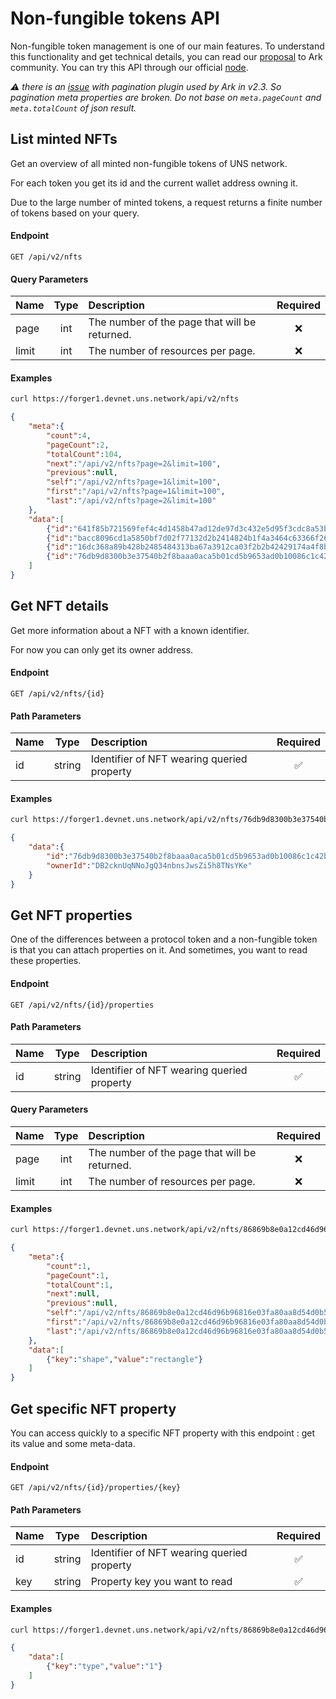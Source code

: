 # Non-fungible tokens API

Non-fungible token management is one of our main features.
To understand this functionality and get technical details, you can read our [proposal](https://github.com/ArkEcosystem/AIPs/issues/70) to Ark community.
You can try this API through our official [node](https://forger1.devnet.uns.network).

*:warning: there is an [issue](https://github.com/ArkEcosystem/core/issues/2111#issuecomment-513434755) with pagination plugin used by Ark in v2.3. So pagination meta properties are broken. Do not base on `meta.pageCount` and `meta.totalCount` of json result.*

## List minted NFTs

Get an overview of all minted non-fungible tokens of UNS network.

For each token you get its id and the current wallet address owning it.

Due to the large number of minted tokens, a request returns a finite number of tokens based on your query.

#### Endpoint

```HTTP
GET /api/v2/nfts
```

#### Query Parameters

| Name  | Type | Description                                   | Required |
| :---- | :--: | :-------------------------------------------- | :------: |
| page  | int  | The number of the page that will be returned. |   :x:    |
| limit | int  | The number of resources per page.             |   :x:    |

#### Examples

```sh
curl https://forger1.devnet.uns.network/api/v2/nfts
```

```json
{
    "meta":{
        "count":4,
        "pageCount":2,
        "totalCount":104,
        "next":"/api/v2/nfts?page=2&limit=100",
        "previous":null,
        "self":"/api/v2/nfts?page=1&limit=100",
        "first":"/api/v2/nfts?page=1&limit=100",
        "last":"/api/v2/nfts?page=2&limit=100"
    },
    "data":[
        {"id":"641f85b721569fef4c4d1458b47ad12de97d3c432e5d95f3cdc8a53becc69a78","ownerId":"DQYXg6vydVD83ZStQTBY5mv3CfHZc7oZbW"},
        {"id":"bacc8096cd1a5850bf7d02f77132d2b2414824b1f4a3464c63366f269ee79b02","ownerId":"DED5QJc5HocAe69noQxw4jYqHuJJN9KdDi"},
        {"id":"16dc368a89b428b2485484313ba67a3912ca03f2b2b42429174a4f8b3dc84e44","ownerId":"DB2cknUqNNoJgQ34nbnsJwsZi5h8TNsYKe"},
        {"id":"76db9d8300b3e37540b2f8baaa0aca5b01cd5b9653ad0b10086c1c42b7d6c493","ownerId":"DB2cknUqNNoJgQ34nbnsJwsZi5h8TNsYKe"}
    ]
}
```

## Get NFT details

Get more information about a NFT with a known identifier.

For now you can only get its owner address.

#### Endpoint

```HTTP
GET /api/v2/nfts/{id}
```

#### Path Parameters

| Name  | Type    | Description                                   | Required |
| :---- | :-----: | :-------------------------------------------- | :------: |
| id    | string  | Identifier of NFT wearing queried property    |   ✅     |

#### Examples

```sh
curl https://forger1.devnet.uns.network/api/v2/nfts/76db9d8300b3e37540b2f8baaa0aca5b01cd5b9653ad0b10086c1c42b7d6c493
```

```json
{
    "data":{
        "id":"76db9d8300b3e37540b2f8baaa0aca5b01cd5b9653ad0b10086c1c42b7d6c493",
        "ownerId":"DB2cknUqNNoJgQ34nbnsJwsZi5h8TNsYKe"
    }
}
```

## Get NFT properties

One of the differences between a protocol token and a non-fungible token is that you can attach properties on it. 
And sometimes, you want to read these properties. 

#### Endpoint

```HTTP
GET /api/v2/nfts/{id}/properties
```

#### Path Parameters

| Name  | Type    | Description                                   | Required |
| :---- | :-----: | :-------------------------------------------- | :------: |
| id    | string  | Identifier of NFT wearing queried property    |   ✅     |

#### Query Parameters

| Name  | Type | Description                                   | Required |
| :---- | :--: | :-------------------------------------------- | :------: |
| page  | int  | The number of the page that will be returned. |   :x:    |
| limit | int  | The number of resources per page.             |   :x:    |

#### Examples

```sh
curl https://forger1.devnet.uns.network/api/v2/nfts/86869b8e0a12cd46d96b96816e03fa80aa8d54d0b546160a8b580df9be5bdcce/properties
```

```json
{
    "meta":{
        "count":1,
        "pageCount":1,
        "totalCount":1,
        "next":null,
        "previous":null,
        "self":"/api/v2/nfts/86869b8e0a12cd46d96b96816e03fa80aa8d54d0b546160a8b580df9be5bdcce/properties?page=1&limit=100",
        "first":"/api/v2/nfts/86869b8e0a12cd46d96b96816e03fa80aa8d54d0b546160a8b580df9be5bdcce/properties?page=1&limit=100",
        "last":"/api/v2/nfts/86869b8e0a12cd46d96b96816e03fa80aa8d54d0b546160a8b580df9be5bdcce/properties?page=1&limit=100"
    },
    "data":[
        {"key":"shape","value":"rectangle"}
    ]
}
```

## Get specific NFT property

You can access quickly to a specific NFT property with this endpoint : get its value and some meta-data.

#### Endpoint

```HTTP
GET /api/v2/nfts/{id}/properties/{key}
```

#### Path Parameters

| Name  | Type    | Description                                   | Required |
| :---- | :-----: | :-------------------------------------------- | :------: |
| id    | string  | Identifier of NFT wearing queried property    |   ✅     |
| key   | string  | Property key you want to read                 |   ✅     |

#### Examples

```sh
curl https://forger1.devnet.uns.network/api/v2/nfts/86869b8e0a12cd46d96b96816e03fa80aa8d54d0b546160a8b580df9be5bdcce/properties/type
```

```json
{
    "data":[
        {"key":"type","value":"1"}
    ]
}
```
